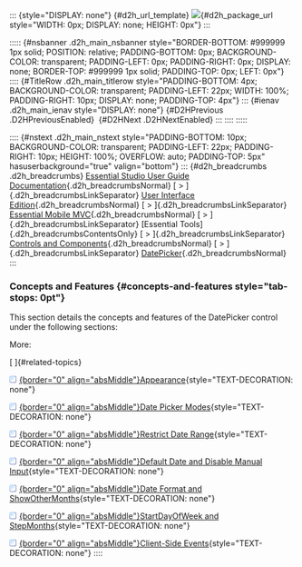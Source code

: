::: {style="DISPLAY: none"}
[](ms-xhelp:///?Id=d2h_url_template){#d2h_url_template} ![](!package_url!){#d2h_package_url style="WIDTH: 0px; DISPLAY: none; HEIGHT: 0px"}
:::

::::: {#nsbanner .d2h_main_nsbanner style="BORDER-BOTTOM: #999999 1px solid; POSITION: relative; PADDING-BOTTOM: 0px; BACKGROUND-COLOR: transparent; PADDING-LEFT: 0px; PADDING-RIGHT: 0px; DISPLAY: none; BORDER-TOP: #999999 1px solid; PADDING-TOP: 0px; LEFT: 0px"}
:::: {#TitleRow .d2h_main_titlerow style="PADDING-BOTTOM: 4px; BACKGROUND-COLOR: transparent; PADDING-LEFT: 22px; WIDTH: 100%; PADDING-RIGHT: 10px; DISPLAY: none; PADDING-TOP: 4px"}
::: {#ienav .d2h_main_ienav style="DISPLAY: none"}
[](ms-xhelp:///?Id=06fd2f86-0c45-429a-b584-e52dab23ee28){#D2HPrevious .D2HPreviousEnabled}  [](ms-xhelp:///?Id=90d3481b-3786-41e1-bec0-03e5f0fbd388){#D2HNext .D2HNextEnabled}
:::
::::
:::::

:::: {#nstext .d2h_main_nstext style="PADDING-BOTTOM: 10px; BACKGROUND-COLOR: transparent; PADDING-LEFT: 22px; PADDING-RIGHT: 10px; HEIGHT: 100%; OVERFLOW: auto; PADDING-TOP: 5px" hasuserbackground="true" valign="bottom"}
::: {#d2h_breadcrumbs .d2h_breadcrumbs}
[Essential Studio User Guide Documentation](ms-xhelp:///?Id=12457748-09e3-4d74-a240-8e049cedf030){.d2h_breadcrumbsNormal} [ \> ]{.d2h_breadcrumbsLinkSeparator} [User Interface Edition](ms-xhelp:///?Id=c29296b7-531c-413b-a0ec-488ca1f7f669){.d2h_breadcrumbsNormal} [ \> ]{.d2h_breadcrumbsLinkSeparator} [Essential Mobile MVC](ms-xhelp:///?Id=74df42e3-5434-4590-9be6-3ae2f911cbbc){.d2h_breadcrumbsNormal} [ \> ]{.d2h_breadcrumbsLinkSeparator} [Essential Tools]{.d2h_breadcrumbsContentsOnly} [ \> ]{.d2h_breadcrumbsLinkSeparator} [Controls and Components](ms-xhelp:///?Id=143afae1-3f83-4d32-9bfa-92ed7022a696){.d2h_breadcrumbsNormal} [ \> ]{.d2h_breadcrumbsLinkSeparator} [DatePicker](ms-xhelp:///?Id=5bc4a5d2-a0aa-4fe4-b91e-0fd4254a576e){.d2h_breadcrumbsNormal}
:::

### Concepts and Features {#concepts-and-features style="tab-stops: 0pt"}

This section details the concepts and features of the DatePicker control under the following sections:

More:

[ ]{#related-topics}

[![](button.gif){border="0" align="absMiddle"}Appearance](ms-xhelp:///?Id=e9db4f90-8c16-4333-957f-7a00fecd83cc){style="TEXT-DECORATION: none"}

[![](button.gif){border="0" align="absMiddle"}Date Picker Modes](ms-xhelp:///?Id=fa07528e-5af1-43e2-bce4-44ca98d7ddd3){style="TEXT-DECORATION: none"}

[![](button.gif){border="0" align="absMiddle"}Restrict Date Range](ms-xhelp:///?Id=1dbdb217-ba9d-44da-a5b6-43a935177ce7){style="TEXT-DECORATION: none"}

[![](button.gif){border="0" align="absMiddle"}Default Date and Disable Manual Input](ms-xhelp:///?Id=c315a985-4c5c-4fed-a94b-4bbef4422a9b){style="TEXT-DECORATION: none"}

[![](button.gif){border="0" align="absMiddle"}Date Format and ShowOtherMonths](ms-xhelp:///?Id=a03d76fc-a4c0-4a17-a0ce-38d5c8a215d4){style="TEXT-DECORATION: none"}

[![](button.gif){border="0" align="absMiddle"}StartDayOfWeek and StepMonths](ms-xhelp:///?Id=cf4c8b96-0204-4642-a08e-a6ffa11924fb){style="TEXT-DECORATION: none"}

[![](button.gif){border="0" align="absMiddle"}Client-Side Events](ms-xhelp:///?Id=8ab375e2-4c3a-4094-b0aa-f1b9e41f4f33){style="TEXT-DECORATION: none"}
::::
